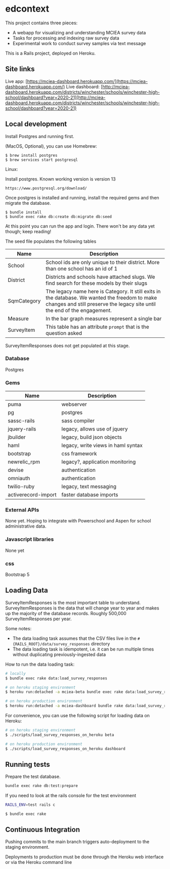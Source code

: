 # edcontext

This project contains three pieces:
- A webapp for visualizing and understanding MCIEA survey data
- Tasks for processing and indexing raw survey data
- Experimental work to conduct survey samples via text message

This is a Rails project, deployed on Heroku.

## Site links

Live app: [https://mciea-dashboard.herokuapp.com/](https://mciea-dashboard.herokuapp.com/)
Live dashboard: [http://mciea-dashboard.herokuapp.com/districts/winchester/schools/winchester-high-school/dashboard?year=2020-21](http://mciea-dashboard.herokuapp.com/districts/winchester/schools/winchester-high-school/dashboard?year=2020-21)


## Local development
Install Postgres and running first.

(MacOS, Optional), you can use Homebrew:
```
$ brew install postgres
$ brew services start postgresql
```
Linux:

Install postgres.  Known working version is version 13

```
https://www.postgresql.org/download/
```


Once postgres is installed and running, install the required gems and then migrate the database.
```
$ bundle install
$ bundle exec rake db:create db:migrate db:seed
```
At this point you can run the app and login.  There won't be any data yet though; keep reading!

The seed file populates the following tables

| Name         | Description                        |
| ------------ | ---------------------------------- |
| School | School ids are only unique to their district.  More than one school has an id of 1 |
| District | Districts and schools have attached slugs.  We find search for these models by their slugs |
| SqmCategory | The legacy name here is Category.  It still exits in the database.  We wanted the freedom to make changes and still preserve the legacy site until the end of the engagement. |
| Measure | In the bar graph measures represent a single bar |
| SurveyItem | This table has an attribute `prompt` that is the question asked |

SurveyItemResponses does not get populated at this stage.

### Database
Postgres

### Gems

| Name         | Description                        |
| ------------ | ---------------------------------- |
| puma         | webserver                          |
| pg           | postgres                           |
| sassc-rails  | sass compiler                      |
| jquery-rails | legacy, allows use of jquery       |
| jbuilder     | legacy, build json objects         |
| haml         | legacy, write views in haml syntax |
| bootstrap    | css framework                      |
| newrelic_rpm             | legacy?, application monitoring                                    |
| devise | authentication  |
| omniauth | authentication |
| twilio-ruby | legacy, text messaging  |
| activerecord-import | faster database imports |

### External APIs

None yet.  Hoping to integrate with Powerschool and Aspen for school administrative data.

### Javascript libraries

None yet

### css
Bootstrap 5
## Loading Data

SurveyItemResponses is the most important table to understand. SurveyItemResponses is the data that will change year to year and makes up the majority of the database records.  Roughly 500,000 SurveyItemResponses per year.

Some notes:
- The data loading task assumes that the CSV files live in the `#{RAILS_ROOT}/data/survey_responses` directory
- The data loading task is idempotent, i.e. it can be run multiple times without duplicating previously-ingested data

How to run the data loading task:

```bash
# locally
$ bundle exec rake data:load_survey_responses

# on heroku staging environment
$ heroku run:detached -a mciea-beta bundle exec rake data:load_survey_responses

# on heroku production environment
$ heroku run:detached -a mciea-dashboard bundle rake data:load_survey_responses
```

For convenience, you can use the following script for loading data on Heroku:

```bash
# on heroku staging environment
$ ./scripts/load_survey_responses_on_heroku beta

# on heroku production environment
$ ./scripts/load_survey_responses_on_heroku dashboard
```


## Running tests

Prepare the test database.

```bash
bundle exec rake db:test:prepare
```

If you need to look at the rails console for the test environment
```bash
RAILS_ENV=test rails c
```

```
$ bundle exec rake
```

## Continuous Integration

Pushing commits to the main branch triggers auto-deployment to the staging environment.

Deployments to production must be done through the Heroku web interface or via the Heroku command line


